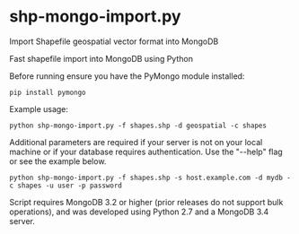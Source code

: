 # shp-mongo-import.py
Import Shapefile geospatial vector format into MongoDB

Fast shapefile import into MongoDB using Python

Before running ensure you have the PyMongo module installed:

`pip install pymongo`

Example usage:

`python shp-mongo-import.py -f shapes.shp -d geospatial -c shapes`

Additional parameters are required if your server is not on your local machine or if your database requires authentication. Use the "--help" flag or see the example below.

`python shp-mongo-import.py -f shapes.shp -s host.example.com -d mydb -c shapes -u user -p password` 

Script requires MongoDB 3.2 or higher (prior releases do not support bulk operations), and was developed using Python 2.7 and a MongoDB 3.4 server.
